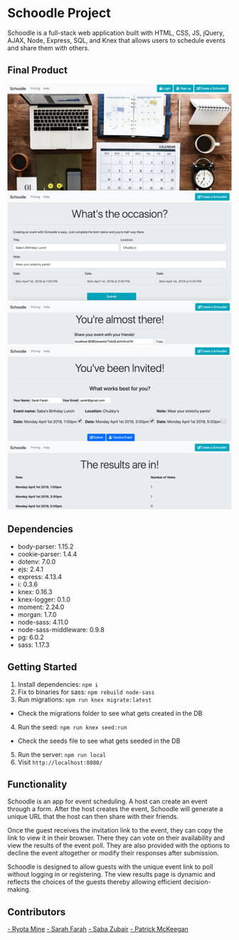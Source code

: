 # Schoodle Project

Schoodle is a full-stack web application built with HTML, CSS, JS, jQuery, AJAX, Node, Express, SQL, and Knex that allows users to schedule events and share them with others.

## Final Product

!["Screenshot of home page"](https://github.com/pmckeegan/schoodle/blob/master/docs/index.png)
!["Screenshot of create event page"](https://github.com/pmckeegan/schoodle/blob/master/docs/create_event.png)
!["Screenshot of share event page"](https://github.com/pmckeegan/schoodle/blob/master/docs/share_event.png)
!["Screenshot of poll event page"](https://github.com/pmckeegan/schoodle/blob/master/docs/poll_event.png)
!["Screenshot of event results page"](https://github.com/pmckeegan/schoodle/blob/master/docs/results_event.png)

## Dependencies

- body-parser: 1.15.2
- cookie-parser: 1.4.4
- dotenv: 7.0.0
- ejs: 2.4.1
- express: 4.13.4
- i: 0.3.6
- knex: 0.16.3
- knex-logger: 0.1.0
- moment: 2.24.0
- morgan: 1.7.0
- node-sass: 4.11.0
- node-sass-middleware: 0.9.8
- pg: 6.0.2
- sass: 1.17.3

## Getting Started

1. Install dependencies: `npm i`
2. Fix to binaries for sass: `npm rebuild node-sass`
3. Run migrations: `npm run knex migrate:latest`
  - Check the migrations folder to see what gets created in the DB
4. Run the seed: `npm run knex seed:run`
  - Check the seeds file to see what gets seeded in the DB
5. Run the server: `npm run local`
6. Visit `http://localhost:8080/`

## Functionality

Schoodle is an app for event scheduling. A host can create an event through a form. After the host creates the event, Schoodle will generate a unique URL that the host can then share with their friends.

Once the guest receives the invitation link to the event, they can copy the link to view it in their browser. There they can vote on their availability and view the results of the event poll. They are also provided with the options to decline the event altogether or modify their responses after submission.

Schoodle is designed to allow guests with the unique event link to poll without logging in or registering. The view results page is dynamic and reflects the choices of the guests thereby allowing efficient decision-making.

## Contributors

[- Ryota Mine](https://github.com/ryotamine)
[- Sarah Farah](https://github.com/farahsaa)
[- Saba Zubair](https://github.com/sabazubair)
[- Patrick McKeegan](https://github.com/pmckeegan)